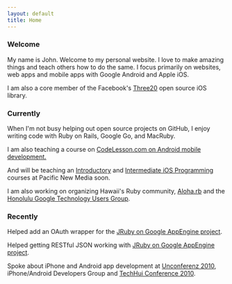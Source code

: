 ```yaml
---
layout: default
title: Home
---
```


<h3>Welcome</h3>
<p>My name is John. Welcome to my personal website. I love to make amazing things and teach others how to do the same. I focus primarily on <span class="highlight">websites</span>, <span class="highlight">web apps</span> and <span class="highlight">mobile apps</span> with Google Android and Apple iOS.</p>
<p>I am also a core member of the Facebook's <a href="https://github.com/facebook/three20">Three20</a> open source iOS library.</p>

<h3>Currently</h3>
<p>When I'm not busy helping out open source projects on GitHub, I enjoy writing code with Ruby on Rails, Google Go, and MacRuby.</p>
<p>I am also teaching a course on <a href="http://codelesson.com/courses/view/programming-android">CodeLesson.com on Android mobile development.</a></p>
<p>And will be teaching an <a href="http://www.outreach.hawaii.edu/pnm/programs/2011/EVENT-L11700.asp">Introductory</a> and <a href="http://www.outreach.hawaii.edu/pnm/programs/2011/EVENT-L11701.asp">Intermediate iOS Programming</a> courses at Pacific New Media soon.</p>
<p>I am also working on organizing Hawaii's Ruby community, <a href="http://aloharb.org">Aloha.rb</a> and the <a href="http://honolulu-gtug.org">Honolulu Google Technology Users Group</a>.

<h3>Recently</h3>

<p>Helped add an OAuth wrapper for the <a href="http://code.google.com/p/appengine-jruby/">JRuby on Google AppEngine project</a>.</p>
<p>Helped getting RESTful JSON working with <a href="http://code.google.com/p/appengine-jruby/">JRuby on Google AppEngine project</a>.</p>
<p>Spoke about iPhone and Android app development at <a href="http://www.unconferenz.com">Unconferenz 2010</a>, iPhone/Android Developers Group and <a href="http://www.techhui.com/page/techhui-conference-2010-1">TechHui Conference 2010</a>.</p>
